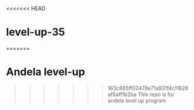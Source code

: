 <<<<<<< HEAD
# level-up-35
=======
# Andela level-up
>>>>>>> 163c885ff02478e71a931f4c11628af5aff1b2ba
This repo is for andela level up program
